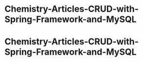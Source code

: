 # Chemistry-Articles-CRUD-with-Spring-Framework-and-MySQL
# Chemistry-Articles-CRUD-with-Spring-Framework-and-MySQL
